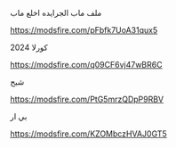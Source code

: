  



ملف ماب الجرايده اخلع ماب



https://modsfire.com/pFbfk7UoA31qux5


كورلا 2024

https://modsfire.com/q09CF6vj47wBR6C

 
 شبح

https://modsfire.com/PtG5mrzQDpP9RBV

بي ار 

https://modsfire.com/KZOMbczHVAJ0GT5




